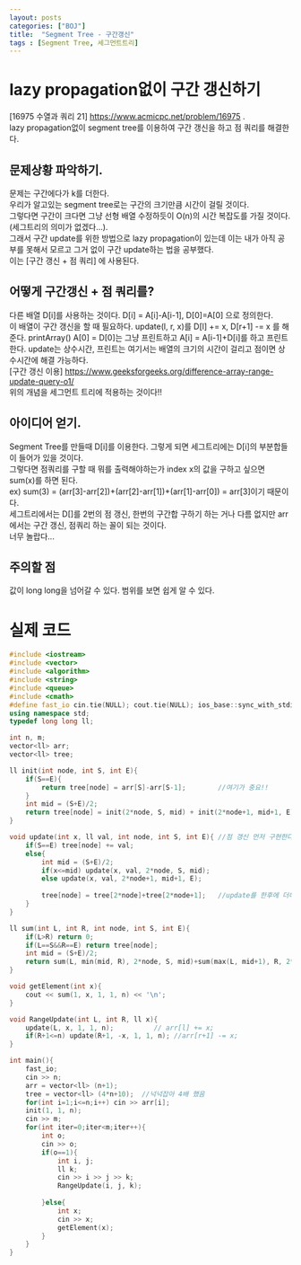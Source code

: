 ```yaml
---
layout: posts
categories: ["BOJ"]
title:  "Segment Tree - 구간갱신"
tags : [Segment Tree, 세그먼트트리]
---
```


lazy propagation없이 구간 갱신하기
===============================

[16975 수열과 쿼리 21] <https://www.acmicpc.net/problem/16975>  .     
 lazy propagation없이 segment tree를 이용하여 구간 갱신을 하고 점 쿼리를 해결한다.   

## 문제상황 파악하기.  
문제는 구간에다가 k를 더한다.    
우리가 알고있는 segment tree로는 구간의 크기만큼 시간이 걸릴 것이다.            
그렇다면 구간이 크다면 그냥 선형 배열 수정하듯이 O(n)의 시간 복잡도를 가질 것이다. (세그트리의 의미가 없겠다...).   
그래서 구간 update를 위한 방법으로 lazy propagation이 있는데 이는 내가 아직 공부를 못해서 모르고 그거 없이 구간 update하는 법을 공부했다.        
이는 [구간 갱신 + 점 쿼리] 에 사용된다.    

## 어떻게 구간갱신 + 점 쿼리를?
다른 배열 D[i]를 사용하는 것이다. D[i] = A[i]-A[i-1], D[0]=A[0] 으로 정의한다.     
이 배열이 구간 갱신을 할 때 필요하다. 
update(l, r, x)를 D[l] += x, D[r+1] -= x 를 해준다.
printArray() A[0] = D[0]는 그냥 프린트하고 A[i] = A[i-1]+D[i]를 하고 프린트한다.
update는 상수시간, 프린트는 여기서는 배열의 크기의 시간이 걸리고 점이면 상수시간에 해결 가능하다.    
[구간 갱신 이용] <https://www.geeksforgeeks.org/difference-array-range-update-query-o1/>      
위의 개념을 세그먼트 트리에 적용하는 것이다!!     

## 아이디어 얻기.  
Segment Tree를 만들때 D[i]를 이용한다. 그렇게 되면 세그트리에는 D[i]의 부분합들이 들어가 있을 것이다.     
그렇다면 점쿼리를 구할 때 뭐를 출력해야하는가 index x의 값을 구하고 싶으면 sum(x)를 하면 된다.     
ex) sum(3) = (arr[3]-arr[2])+(arr[2]-arr[1])+(arr[1]-arr[0]) = arr[3]이기 때문이다.    
세그트리에서는 D[]를 2번의 점 갱신, 한번의 구간합 구하기 하는 거나 다름 없지만 arr에서는 구간 갱신, 점쿼리 하는 꼴이 되는 것이다.     
너무 놀랍다...

## 주의할 점
값이 long long을 넘어갈 수 있다. 범위를 보면 쉽게 알 수 있다.      

# 실제 코드

```cpp
#include <iostream>
#include <vector>
#include <algorithm>
#include <string>
#include <queue>
#include <cmath>
#define fast_io cin.tie(NULL); cout.tie(NULL); ios_base::sync_with_stdio(false);
using namespace std;
typedef long long ll;

int n, m;
vector<ll> arr;
vector<ll> tree;

ll init(int node, int S, int E){
    if(S==E){
        return tree[node] = arr[S]-arr[S-1];        //여기가 중요!!
    }
    int mid = (S+E)/2;
    return tree[node] = init(2*node, S, mid) + init(2*node+1, mid+1, E);
}

void update(int x, ll val, int node, int S, int E){ //점 갱신 먼저 구현한다.
    if(S==E) tree[node] += val;
    else{
        int mid = (S+E)/2;
        if(x<=mid) update(x, val, 2*node, S, mid);
        else update(x, val, 2*node+1, mid+1, E);
        
        tree[node] = tree[2*node]+tree[2*node+1];   //update를 한후에 더해주는 연산
    }
}

ll sum(int L, int R, int node, int S, int E){   
    if(L>R) return 0;
    if(L==S&&R==E) return tree[node];   
    int mid = (S+E)/2;
    return sum(L, min(mid, R), 2*node, S, mid)+sum(max(L, mid+1), R, 2*node+1, mid+1, E);
}

void getElement(int x){
    cout << sum(1, x, 1, 1, n) << '\n';
}

void RangeUpdate(int L, int R, ll x){
    update(L, x, 1, 1, n);          // arr[l] += x;
    if(R+1<=n) update(R+1, -x, 1, 1, n); //arr[r+1] -= x;
}

int main(){
    fast_io;
    cin >> n;
    arr = vector<ll> (n+1);
    tree = vector<ll> (4*n+10);  //넉넉잡아 4배 했음
    for(int i=1;i<=n;i++) cin >> arr[i];
    init(1, 1, n);
    cin >> m;
    for(int iter=0;iter<m;iter++){
        int o;
        cin >> o;
        if(o==1){
            int i, j;
            ll k;
            cin >> i >> j >> k;
            RangeUpdate(i, j, k);
            
        }else{
            int x;
            cin >> x;
            getElement(x);
        }
    }
}


```
